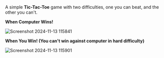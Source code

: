 A simple **Tic-Tac-Toe** game with two difficulties, one you can beat, and the other you can't.

**When Computer Wins!**

![Screenshot 2024-11-13 115841](https://github.com/user-attachments/assets/9744482a-8f6f-4115-9715-2bf459a5f032)


**When You Win! (You can't win against computer in hard difficulty)**

![Screenshot 2024-11-13 115901](https://github.com/user-attachments/assets/a835b11a-7971-482b-ad08-e3e2db14965b)
